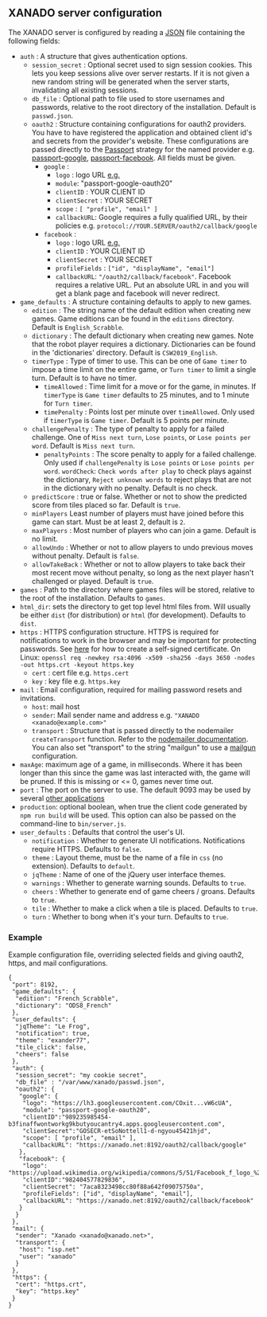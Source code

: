 ## XANADO server configuration
The XANADO server is configured by reading a [JSON](https://en.wikipedia.org/wiki/JSON) file containing
the following fields:

+ `auth` : A structure that gives authentication options.
	+ `session_secret` : Optional secret used to sign session cookies. This lets you keep sessions alive over server restarts. If it is not given a new random string will be generated when the server starts, invalidating all existing sessions.
	+ `db_file` : Optional path to file used to store usernames and passwords, relative to the root directory of the installation. Default is `passwd.json`.
	+ `oauth2` : Structure containing configurations for oauth2 providers. You have to have registered the	application and obtained client id's and secrets from the provider's website. These configurations are passed directly to the [Passport](https://www.passportjs.org/) strategy for the named provider e.g. [passport-google](https://www.npmjs.com/package/passport-google), [passport-facebook](https://www.npmjs.com/package/passport-facebook). All fields must be given.
		+ `google` :
			+ `logo` : logo URL [e.g.](https://lh3.googleusercontent.com/COxitqgJr1sJnIDe8-jiKhxDx1FrYbtRHKJ9z_hELisAlapwE9LUPh6fcXIfb5vwpbMl4xl9H9TRFPc5NOO8Sb3VSgIBrfRYvW6cUA)
			+ `module`: "passport-google-oauth20"
			+ `clientID` : YOUR CLIENT ID
			+ `clientSecret` : YOUR SECRET
			+ `scope` : `[ "profile", "email" ]`
			+ `callbackURL`: Google requires a fully qualified URL, by their policies e.g. `protocol://YOUR.SERVER/oauth2/callback/google`
	   + `facebook` :
			+ `logo` : logo URL [e.g.](https://upload.wikimedia.org/wikipedia/commons/5/51/Facebook_f_logo_%282019%29.svg)
			+ `clientID` : YOUR CLIENT ID
			+ `clientSecret` : YOUR SECRET
			+ `profileFields` : `["id", "displayName", "email"]`
			+ `callbackURL`: `"/oauth2/callback/facebook"`. Facebook requires a relative URL. Put an absolute URL in and you will get a blank page and facebook will never redirect.
+ `game_defaults` : A structure containing defaults to apply to new games.
	+ `edition` : The string name of the default edition when creating new games. Game editions can be found in the `editions` directory. Default is `English_Scrabble`.
	+ `dictionary` : The default dictionary when creating new games. Note that the robot player requires a dictionary. Dictionaries can be found in the 'dictionaries' directory. Default is `CSW2019_English`.
    + `timerType` : Type of timer to use. This can be one of `Game timer` to impose a time limit on the entire game, or `Turn timer` to limit a single turn. Default is to have no timer.
		+ `timeAllowed` : Time limit for a move or for the game, in minutes. If `timerType` is `Game timer` defaults to 25 minutes, and to 1 minute for `Turn timer`.
		+ `timePenalty` : Points lost per minute over `timeAllowed`. Only used if `timerType` is `Game timer`. Default is 5 points per minute.
    + `challengePenalty` : The type of penalty to apply for a failed challenge. One of `Miss next turn`, `Lose points`, or `Lose points per word`. Default is `Miss next turn`.
		+ `penaltyPoints` : The score penalty to apply for a failed challenge. Only used if `challengePenalty` is `Lose points` or `Lose points per word`.
    `wordCheck`: `Check words after play` to check plays against the dictionary, `Reject unknown words` to reject plays that are not in the dictionary with no penalty. Default is no check.
    + `predictScore` : true or false. Whether or not to show the predicted score from tiles placed so far. Default is `true`.
    + `minPlayers` Least number of players must have joined before this game can start. Must be at least 2, default is `2`.
    + `maxPlayers` : Most number of players who can join a game. Default is no limit.
    + `allowUndo` : Whether or not to allow players to undo previous moves without penalty. Default is `false`.
    + `allowTakeBack` : Whether or not to allow players to take back their most recent move without penalty, so long as the next player hasn't challenged or played. Default is `true`.
+ `games` : Path to the directory where games files will be stored,
  relative to the root of the installation. Defaults to `games`.
+ `html_dir`: sets the directory to get top level html files from. Will usually be either `dist` (for distribution) or `html` (for development). Defaults to `dist`.
+ `https` : HTTPS configuration structure. HTTPS is required for notifications to work in the browser and may be important for protecting passwords. See [here](https://linuxize.com/post/creating-a-self-signed-ssl-certificate/) for how to create a self-signed certificate. On Linux: `openssl req -newkey rsa:4096 -x509 -sha256 -days 3650 -nodes -out https.crt -keyout https.key`
	+ `cert` : cert file e.g. `https.cert`
	+ `key` : key file e.g. `https.key`
+ `mail` : Email configuration, required for mailing password resets and invitations.
	+ `host`: mail host
	+ `sender`:  Mail sender name and address e.g. `"XANADO <xanado@example.com>"`
	+ `transport` : Structure that is passed directly to the nodemailer `createTransport` function. Refer to the [nodemailer documentation](https://nodemailer.com/about/). You can also set "transport" to the string "mailgun" to use a [mailgun]( https://www.mailgun.com/) configuration.
+ `maxAge`: maximum age of a game, in milliseconds. Where it has been longer than this since the game was last interacted with, the game will be pruned. If this is missing or <= 0, games never time out.
+ `port` : The port on the server to use. The default 9093 may be used by several
  [other applications](https://www.speedguide.net/port.php?port=9093)
+ `production`: optional boolean, when true the client code generated by `npm run build` will be used. This option can also be passed on the command-line to `bin/server.js`.
+ `user_defaults` : Defaults that control the user's UI.
	+ `notification` : Whether to generate UI notifications. Notifications require HTTPS. Defaults to `false`.
	+ `theme` : Layout theme, must be the name of a file in `css` (no extension). Defaults to `default`.
	+ `jqTheme` : Name of one of the jQuery user interface themes.
	+ `warnings` : Whether to generate warning sounds. Defaults to  `true`.
	+ `cheers` : Whether to generate end of game cheers / groans. Defaults to `true`.
	+ `tile` : Whether to make a click when a tile is placed. Defaults to `true`.
	+ `turn` : Whether to bong when it's your turn. Defaults to `true`.

### Example
Example configuration file, overriding selected fields and giving oauth2, https, and mail configurations.
```
{
 "port": 8192,
 "game_defaults": {
  "edition": "French_Scrabble",
  "dictionary": "ODS8_French"
 },
 "user_defaults": {
  "jqTheme": "Le Frog",
  "notification": true,
  "theme": "exander77",
  "tile_click": false,
  "cheers": false
 },
 "auth": {
  "session_secret": "my cookie secret",
  "db_file" : "/var/www/xanado/passwd.json",
  "oauth2": {
   "google": {
    "logo": "https://lh3.googleusercontent.com/COxit...vW6cUA",
    "module": "passport-google-oauth20",
    "clientID":"989235985454-b3finaffwontworkg9kbutyoucantry4.apps.googleusercontent.com",
    "clientSecret":"GOSECR-etSoNottell1-d-ngyou45421hjd",
    "scope": [ "profile", "email" ],
    "callbackURL": "https://xanado.net:8192/oauth2/callback/google"
   },
   "facebook": {
    "logo": "https://upload.wikimedia.org/wikipedia/commons/5/51/Facebook_f_logo_%282019%29.svg",
    "clientID":"982404577829836",
    "clientSecret": "7aca8323498cc80f88a642f09075750a",
    "profileFields": ["id", "displayName", "email"],
    "callbackURL": "https://xanado.net:8192/oauth2/callback/facebook"
   }
  }
 },
 "mail": {
  "sender": "Xanado <xanado@xanado.net>",
  "transport": {
   "host": "isp.net"
   "user": "xanado"
  }
 },
 "https": {
  "cert": "https.crt",
  "key": "https.key"
 }
}
```
